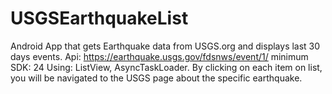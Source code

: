 # USGSEarthquakeList
Android App that gets Earthquake data from USGS.org and displays last 30 days events.
Api: https://earthquake.usgs.gov/fdsnws/event/1/
minimum SDK: 24
Using:
ListView,
AsyncTaskLoader.
By clicking on each item on list, you will be navigated to the USGS page about
the specific earthquake.

